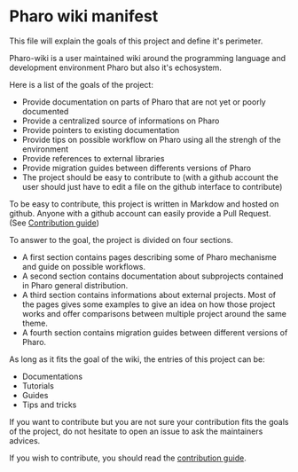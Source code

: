 # Pharo wiki manifest

This file will explain the goals of this project and define it's perimeter. 

Pharo-wiki is a user maintained wiki around the programming language and development environment Pharo but also it's echosystem.

Here is a list of the goals of the project:
- Provide documentation on parts of Pharo that are not yet or poorly documented
- Provide a centralized source of informations on Pharo
- Provide pointers to existing documentation
- Provide tips on possible workflow on Pharo using all the strengh of the environment
- Provide references to external libraries
- Provide migration guides between differents versions of Pharo
- The project should be easy to contribute to (with a github account the user should just have to edit a file on the github interface to contribute)

To be easy to contribute, this project is written in Markdow and hosted on github. Anyone with a github account can easily provide a Pull Request. (See [Contribution guide](CONTRIBUTION.md))

To answer to the goal, the project is divided on four sections.

* A first section contains pages describing some of Pharo mechanisme and guide on possible workflows.
* A second section contains documentation about subprojects contained in Pharo general distribution.
* A third section contains informations about external projects. Most of the pages gives some examples to give an idea on how those project works and offer comparisons between multiple project around the same theme.
* A fourth section contains migration guides between different versions of Pharo.

As long as it fits the goal of the wiki, the entries of this project can be:
- Documentations
- Tutorials
- Guides
- Tips and tricks

If you want to contribute but you are not sure your contribution fits the goals of the project, do not hesitate to open an issue to ask the maintainers advices.

If you wish to contribute, you should read the [contribution guide](CONTRIBUTION.md).
